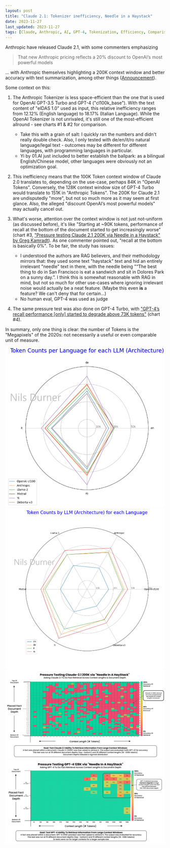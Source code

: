 ```yaml
---
layout: post
title: "Claude 2.1: Tokenizer inefficiency, Needle in a Haystack"
date: 2023-11-27
last_updated: 2023-11-27
tags: [Claude, Anthropic, AI, GPT-4, Tokenization, Efficiency, Comparison]
---
```


Anthropic have released Claude 2.1, with some commenters emphasizing

> That new Anthropic pricing reflects a 20% discount to OpenAI’s most powerful models

... with Anthropic themselves highlighting a 200K context window and better accuracy with text summarization, among other things ([Announcement](https://www.anthropic.com/index/claude-2-1)).

Some context on this:

1. The Anthropic Tokenizer is less space-efficient than the one that is used for OpenAI GPT-3.5 Turbo and GPT-4 ("cl100k_base"). With the text content of "eIDAS 1.0" used as input, this relative inefficiency ranges from 12.12% (English language) to 18.17% (Italian Language). While the OpenAI Tokenizer is not unrivaled, it's still one of the most-efficient allround - see charts #1 & #2 for comparison.

    - Take this with a grain of salt: I quickly ran the numbers and didn't really double check. Also, I only tested with de/en/it/ro natural language/legal text - outcomes may be different for different languages, with programming languages in particular.
    - Yi by 01.AI just included to better establish the ballpark: as a bilingual English/Chinese model, other languages were obviously not an optimization goal.
    
2. This inefficiency means that the 100K Token context window of Claude 2.0 translates to, depending on the use-case, perhaps 84K in "OpenAI Tokens". Conversely, the 128K context window size of GPT-4 Turbo would translate to 151K in "Anthropic Tokens". The 200K for Claude 2.1 are undisputedly "more", but not so much more as it may seem at first glance. Also, the alleged "discount OpenAI’s most powerful models" may actually cancel out.

3. What's worse, attention over the context window is not just not-uniform (as discussed before), it's like "Starting at ~90K tokens, performance of recall at the bottom of the document started to get increasingly worse" (chart #3, ["Pressure testing Claude 2.1 200K via Needle in a Haystack" by Greg Kamradt](https://twitter.com/GregKamradt/status/1727018183608193393/photo/1)). As one commenter pointed out, "recall at the bottom is basically 0%". To be fair, the study has issues:
   
    - I understood the authors are RAG believers, and their methodology mirrors that: they used some text "haystack" text and hid an entirely irrelevant "needle" text in there, with the needle being "“The best thing to do in San Francisco is eat a sandwich and sit in Dolores Park on a sunny day.”. I think this is somewhat reasonable with RAG in mind, but not so much for other use-cases where ignoring irrelevant noise would actually be a neat feature. (Maybe this even **is** a feature? We can't deny that for certain...)
    - No human eval, GPT-4 was used as judge
    
4. The same pressure test was also done on GPT-4 Turbo, with ["GPT-4’s recall performance [only] started to degrade above 73K tokens"](https://twitter.com/GregKamradt/status/1722386725635580292) (chart #4).

In summary, only one thing is clear: the number of Tokens is the "Megapixels" of the 2020s: not necessarily a useful or even comparable unit of measure.

![Chart 1](assets/img/Tokens_Figure_1.png) \
![Chart 2](assets/img/Tokens_Figure_2.png) \
![Chart 3](assets/img/Claude2-Needle-Haystack1.png) \
![Chart 4](assets/img/Claude2-Needle-Haystack2.png)